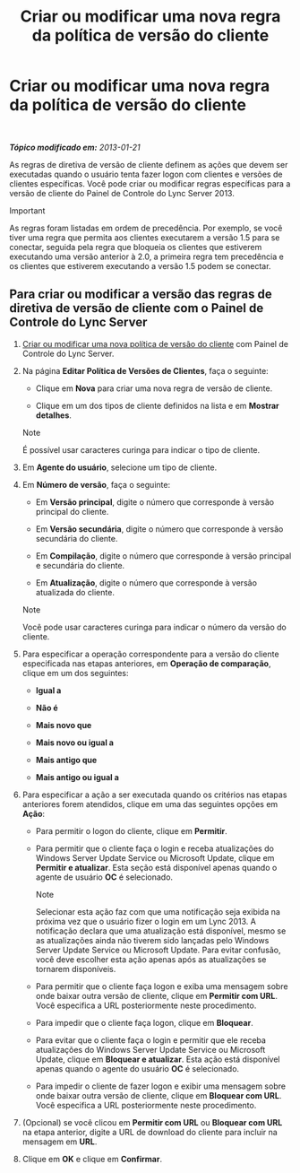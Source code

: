 ﻿---
title: Criar ou modificar uma nova regra da política de versão do cliente
TOCTitle: Criar ou modificar uma nova regra da política de versão do cliente
ms:assetid: 6f879d99-8401-41e0-a562-195c890d63ea
ms:mtpsurl: https://technet.microsoft.com/pt-br/library/JJ898478(v=OCS.15)
ms:contentKeyID: 52057633
ms.date: 05/19/2016
mtps_version: v=OCS.15
ms.translationtype: HT
---

# Criar ou modificar uma nova regra da política de versão do cliente

 

_**Tópico modificado em:** 2013-01-21_

As regras de diretiva de versão de cliente definem as ações que devem ser executadas quando o usuário tenta fazer logon com clientes e versões de clientes específicas. Você pode criar ou modificar regras específicas para a versão de cliente do Painel de Controle do Lync Server 2013.

> [!important]  
> As regras foram listadas em ordem de precedência. Por exemplo, se você tiver uma regra que permita aos clientes executarem a versão 1.5 para se conectar, seguida pela regra que bloqueia os clientes que estiverem executando uma versão anterior à 2.0, a primeira regra tem precedência e os clientes que estiverem executando a versão 1.5 podem se conectar.

## Para criar ou modificar a versão das regras de diretiva de versão de cliente com o Painel de Controle do Lync Server

1.  [Criar ou modificar uma nova política de versão do cliente](lync-server-2013-create-or-modify-a-new-client-version-policy.md) com Painel de Controle do Lync Server.

2.  Na página **Editar Política de Versões de Clientes**, faça o seguinte:
    
      - Clique em **Nova** para criar uma nova regra de versão de cliente.
    
      - Clique em um dos tipos de cliente definidos na lista e em **Mostrar detalhes**.
    
    > [!note]  
    > É possível usar caracteres curinga para indicar o tipo de cliente.

3.  Em **Agente do usuário**, selecione um tipo de cliente.

4.  Em **Número de versão**, faça o seguinte:
    
      - Em **Versão principal**, digite o número que corresponde à versão principal do cliente.
    
      - Em **Versão secundária**, digite o número que corresponde à versão secundária do cliente.
    
      - Em **Compilação**, digite o número que corresponde à versão principal e secundária do cliente.
    
      - Em **Atualização**, digite o número que corresponde à versão atualizada do cliente.
    
    > [!note]  
    > Você pode usar caracteres curinga para indicar o número da versão do cliente.

5.  Para especificar a operação correspondente para a versão do cliente especificada nas etapas anteriores, em **Operação de comparação**, clique em um dos seguintes:
    
      - **Igual a**
    
      - **Não é**
    
      - **Mais novo que**
    
      - **Mais novo ou igual a**
    
      - **Mais antigo que**
    
      - **Mais antigo ou igual a**

6.  Para especificar a ação a ser executada quando os critérios nas etapas anteriores forem atendidos, clique em uma das seguintes opções em **Ação**:
    
      - Para permitir o logon do cliente, clique em **Permitir**.
    
      - Para permitir que o cliente faça o login e receba atualizações do Windows Server Update Service ou Microsoft Update, clique em **Permitir e atualizar**. Esta seção está disponível apenas quando o agente de usuário **OC** é selecionado.
        
        > [!note]  
        > Selecionar esta ação faz com que uma notificação seja exibida na próxima vez que o usuário fizer o login em um Lync 2013. A notificação declara que uma atualização está disponível, mesmo se as atualizações ainda não tiverem sido lançadas pelo Windows Server Update Service ou Microsoft Update. Para evitar confusão, você deve escolher esta ação apenas após as atualizações se tornarem disponíveis.    
      - Para permitir que o cliente faça logon e exiba uma mensagem sobre onde baixar outra versão de cliente, clique em **Permitir com URL**. Você especifica a URL posteriormente neste procedimento.
    
      - Para impedir que o cliente faça logon, clique em **Bloquear**.
    
      - Para evitar que o cliente faça o login e permitir que ele receba atualizações do Windows Server Update Service ou Microsoft Update, clique em **Bloquear e atualizar**. Esta ação está disponível apenas quando o agente do usuário **OC** é selecionado.
    
      - Para impedir o cliente de fazer logon e exibir uma mensagem sobre onde baixar outra versão de cliente, clique em **Bloquear com URL**. Você especifica a URL posteriormente neste procedimento.

7.  (Opcional) se você clicou em **Permitir com URL** ou **Bloquear com URL** na etapa anterior, digite a URL de download do cliente para incluir na mensagem em **URL**.

8.  Clique em **OK** e clique em **Confirmar**.


